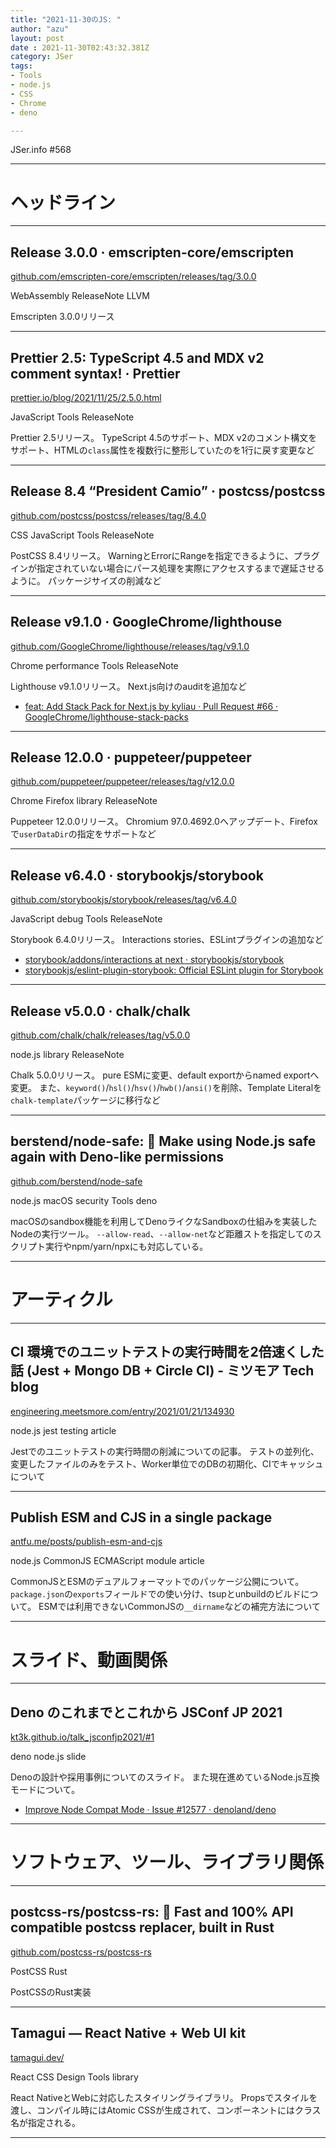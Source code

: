 ```yaml
---
title: "2021-11-30のJS: "
author: "azu"
layout: post
date : 2021-11-30T02:43:32.381Z
category: JSer
tags:
- Tools
- node.js
- CSS
- Chrome
- deno

---
```


JSer.info #568

----

<h1 class="site-genre">ヘッドライン</h1>

----

## Release 3.0.0 · emscripten-core/emscripten
[github.com/emscripten-core/emscripten/releases/tag/3.0.0](https://github.com/emscripten-core/emscripten/releases/tag/3.0.0 "Release 3.0.0 · emscripten-core/emscripten")
<p class="jser-tags jser-tag-icon"><span class="jser-tag">WebAssembly</span> <span class="jser-tag">ReleaseNote</span> <span class="jser-tag">LLVM</span></p>

Emscripten 3.0.0リリース


----

## Prettier 2.5: TypeScript 4.5 and MDX v2 comment syntax! · Prettier
[prettier.io/blog/2021/11/25/2.5.0.html](https://prettier.io/blog/2021/11/25/2.5.0.html "Prettier 2.5: TypeScript 4.5 and MDX v2 comment syntax! · Prettier")
<p class="jser-tags jser-tag-icon"><span class="jser-tag">JavaScript</span> <span class="jser-tag">Tools</span> <span class="jser-tag">ReleaseNote</span></p>

Prettier 2.5リリース。
TypeScript 4.5のサポート、MDX v2のコメント構文をサポート、HTMLの`class`属性を複数行に整形していたのを1行に戻す変更など


----

## Release 8.4 “President Camio” · postcss/postcss
[github.com/postcss/postcss/releases/tag/8.4.0](https://github.com/postcss/postcss/releases/tag/8.4.0 "Release 8.4 “President Camio” · postcss/postcss")
<p class="jser-tags jser-tag-icon"><span class="jser-tag">CSS</span> <span class="jser-tag">JavaScript</span> <span class="jser-tag">Tools</span> <span class="jser-tag">ReleaseNote</span></p>

PostCSS 8.4リリース。
WarningとErrorにRangeを指定できるように、プラグインが指定されていない場合にパース処理を実際にアクセスするまで遅延させるように。
パッケージサイズの削減など


----

## Release v9.1.0 · GoogleChrome/lighthouse
[github.com/GoogleChrome/lighthouse/releases/tag/v9.1.0](https://github.com/GoogleChrome/lighthouse/releases/tag/v9.1.0 "Release v9.1.0 · GoogleChrome/lighthouse")
<p class="jser-tags jser-tag-icon"><span class="jser-tag">Chrome</span> <span class="jser-tag">performance</span> <span class="jser-tag">Tools</span> <span class="jser-tag">ReleaseNote</span></p>

Lighthouse v9.1.0リリース。
Next.js向けのauditを追加など

- [feat: Add Stack Pack for Next.js by kyliau · Pull Request #66 · GoogleChrome/lighthouse-stack-packs](https://github.com/GoogleChrome/lighthouse-stack-packs/pull/66 "feat: Add Stack Pack for Next.js by kyliau · Pull Request #66 · GoogleChrome/lighthouse-stack-packs")

----

## Release 12.0.0 · puppeteer/puppeteer
[github.com/puppeteer/puppeteer/releases/tag/v12.0.0](https://github.com/puppeteer/puppeteer/releases/tag/v12.0.0 "Release 12.0.0 · puppeteer/puppeteer")
<p class="jser-tags jser-tag-icon"><span class="jser-tag">Chrome</span> <span class="jser-tag">Firefox</span> <span class="jser-tag">library</span> <span class="jser-tag">ReleaseNote</span></p>

Puppeteer 12.0.0リリース。
Chromium 97.0.4692.0へアップデート、Firefoxで`userDataDir`の指定をサポートなど


----

## Release v6.4.0 · storybookjs/storybook
[github.com/storybookjs/storybook/releases/tag/v6.4.0](https://github.com/storybookjs/storybook/releases/tag/v6.4.0 "Release v6.4.0 · storybookjs/storybook")
<p class="jser-tags jser-tag-icon"><span class="jser-tag">JavaScript</span> <span class="jser-tag">debug</span> <span class="jser-tag">Tools</span> <span class="jser-tag">ReleaseNote</span></p>

Storybook 6.4.0リリース。
Interactions stories、ESLintプラグインの追加など

- [storybook/addons/interactions at next · storybookjs/storybook](https://github.com/storybookjs/storybook/tree/next/addons/interactions "storybook/addons/interactions at next · storybookjs/storybook")
- [storybookjs/eslint-plugin-storybook: Official ESLint plugin for Storybook](https://github.com/storybookjs/eslint-plugin-storybook "storybookjs/eslint-plugin-storybook: Official ESLint plugin for Storybook")

----

## Release v5.0.0 · chalk/chalk
[github.com/chalk/chalk/releases/tag/v5.0.0](https://github.com/chalk/chalk/releases/tag/v5.0.0 "Release v5.0.0 · chalk/chalk")
<p class="jser-tags jser-tag-icon"><span class="jser-tag">node.js</span> <span class="jser-tag">library</span> <span class="jser-tag">ReleaseNote</span></p>

Chalk 5.0.0リリース。
pure ESMに変更、default exportからnamed exportへ変更。
また、`keyword()`/`hsl()`/`hsv()`/`hwb()`/`ansi()`を削除、Template Literalを`chalk-template`パッケージに移行など


----

## berstend/node-safe: 🤠 Make using Node.js safe again with Deno-like permissions
[github.com/berstend/node-safe](https://github.com/berstend/node-safe "berstend/node-safe: 🤠 Make using Node.js safe again with Deno-like permissions")
<p class="jser-tags jser-tag-icon"><span class="jser-tag">node.js</span> <span class="jser-tag">macOS</span> <span class="jser-tag">security</span> <span class="jser-tag">Tools</span> <span class="jser-tag">deno</span></p>

macOSのsandbox機能を利用してDenoライクなSandboxの仕組みを実装したNodeの実行ツール。
`--allow-read`、`--allow-net`など距離ストを指定してのスクリプト実行やnpm/yarn/npxにも対応している。


----
<h1 class="site-genre">アーティクル</h1>

----

## CI 環境でのユニットテストの実行時間を2倍速くした話 (Jest + Mongo DB + Circle CI) - ミツモア Tech blog
[engineering.meetsmore.com/entry/2021/01/21/134930](https://engineering.meetsmore.com/entry/2021/01/21/134930 "CI 環境でのユニットテストの実行時間を2倍速くした話 (Jest + Mongo DB + Circle CI) - ミツモア Tech blog")
<p class="jser-tags jser-tag-icon"><span class="jser-tag">node.js</span> <span class="jser-tag">jest</span> <span class="jser-tag">testing</span> <span class="jser-tag">article</span></p>

Jestでのユニットテストの実行時間の削減についての記事。
テストの並列化、変更したファイルのみをテスト、Worker単位でのDBの初期化、CIでキャッシュについて


----

## Publish ESM and CJS in a single package
[antfu.me/posts/publish-esm-and-cjs](https://antfu.me/posts/publish-esm-and-cjs "Publish ESM and CJS in a single package")
<p class="jser-tags jser-tag-icon"><span class="jser-tag">node.js</span> <span class="jser-tag">CommonJS</span> <span class="jser-tag">ECMAScript</span> <span class="jser-tag">module</span> <span class="jser-tag">article</span></p>

CommonJSとESMのデュアルフォーマットでのパッケージ公開について。
`package.json`の`exports`フィールドでの使い分け、tsupとunbuildのビルドについて。
ESMでは利用できないCommonJSの`__dirname`などの補完方法について


----
<h1 class="site-genre">スライド、動画関係</h1>

----

## Deno のこれまでとこれから JSConf JP 2021
[kt3k.github.io/talk\_jsconfjp2021/#1](https://kt3k.github.io/talk_jsconfjp2021/#1 "Deno のこれまでとこれから JSConf JP 2021")
<p class="jser-tags jser-tag-icon"><span class="jser-tag">deno</span> <span class="jser-tag">node.js</span> <span class="jser-tag">slide</span></p>

Denoの設計や採用事例についてのスライド。
また現在進めているNode.js互換モードについて。

- [Improve Node Compat Mode · Issue #12577 · denoland/deno](https://github.com/denoland/deno/issues/12577 "Improve Node Compat Mode · Issue #12577 · denoland/deno")

----
<h1 class="site-genre">ソフトウェア、ツール、ライブラリ関係</h1>

----

## postcss-rs/postcss-rs: 🚀 Fast and 100% API compatible postcss replacer, built in Rust
[github.com/postcss-rs/postcss-rs](https://github.com/postcss-rs/postcss-rs "postcss-rs/postcss-rs: 🚀 Fast and 100% API compatible postcss replacer, built in Rust")
<p class="jser-tags jser-tag-icon"><span class="jser-tag">PostCSS</span> <span class="jser-tag">Rust</span></p>

PostCSSのRust実装


----

## Tamagui — React Native + Web UI kit
[tamagui.dev/](https://tamagui.dev/ "Tamagui — React Native + Web UI kit")
<p class="jser-tags jser-tag-icon"><span class="jser-tag">React</span> <span class="jser-tag">CSS</span> <span class="jser-tag">Design</span> <span class="jser-tag">Tools</span> <span class="jser-tag">library</span></p>

React NativeとWebに対応したスタイリングライブラリ。
Propsでスタイルを渡し、コンパイル時にはAtomic CSSが生成されて、コンポーネントにはクラス名が指定される。


----
